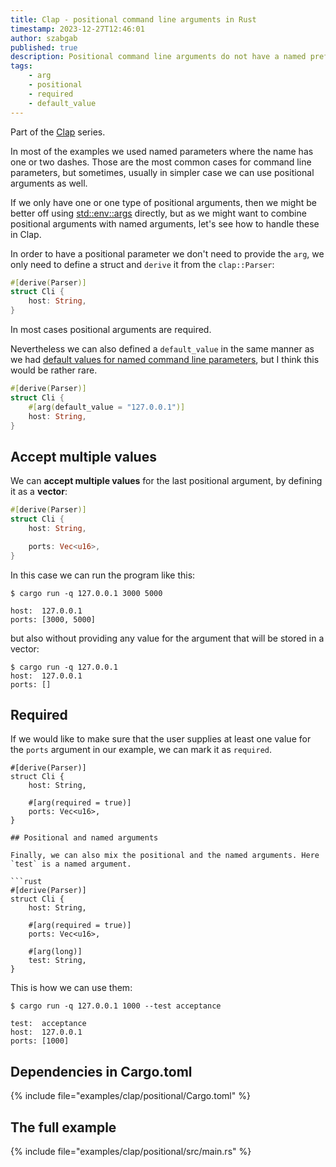 ```yaml
---
title: Clap - positional command line arguments in Rust
timestamp: 2023-12-27T12:46:01
author: szabgab
published: true
description: Positional command line arguments do not have a named prefix starting with a dash.
tags:
    - arg
    - positional
    - required
    - default_value
---
```


Part of the [Clap](/clap) series.

In most of the examples we used named parameters where the name has one or two dashes. Those are the most common cases for command line parameters, but
sometimes, usually in simpler case we can use positional arguments as well.

If we only have one or one type of positional arguments, then we might be better off using [std::env::args](/argv-simple-command-line-parameters) directly,
but as we might want to combine positional arguments with named arguments, let's see how to handle these in Clap.

In order to have a positional parameter we don't need to provide the `arg`, we only need to define a struct and `derive` it from the `clap::Parser`:

```rust
#[derive(Parser)]
struct Cli {
    host: String,
}
```

In most cases positional arguments are required.

Nevertheless we can also defined a `default_value` in the same manner as we had [default values for named command line parameters](/clap-default-values), but I think
this would be rather rare.

```rust
#[derive(Parser)]
struct Cli {
    #[arg(default_value = "127.0.0.1")]
    host: String,
}
```


## Accept multiple values

We can **accept multiple values** for the last positional argument, by defining it as a **vector**:

```rust
#[derive(Parser)]
struct Cli {
    host: String,

    ports: Vec<u16>,
}
```

In this case we can run the program like this:

```
$ cargo run -q 127.0.0.1 3000 5000

host:  127.0.0.1
ports: [3000, 5000]
```

but also without providing any value for the argument that will be stored in a vector:

```
$ cargo run -q 127.0.0.1
host:  127.0.0.1
ports: []
```

## Required

If we would like to make sure that the user supplies at least one value for the `ports` argument in our example,
we can mark it as `required`.

```
#[derive(Parser)]
struct Cli {
    host: String,

    #[arg(required = true)]
    ports: Vec<u16>,
}

## Positional and named arguments

Finally, we can also mix the positional and the named arguments. Here `test` is a named argument.

```rust
#[derive(Parser)]
struct Cli {
    host: String,

    #[arg(required = true)]
    ports: Vec<u16>,

    #[arg(long)]
    test: String,
}
```

This is how we can use them:

```
$ cargo run -q 127.0.0.1 1000 --test acceptance

test:  acceptance
host:  127.0.0.1
ports: [1000]
```
## Dependencies in Cargo.toml

{% include file="examples/clap/positional/Cargo.toml" %}


## The full example

{% include file="examples/clap/positional/src/main.rs" %}


